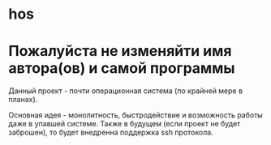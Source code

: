 # hos

# Пожалуйста не изменяйти имя автора(ов) и самой программы

Данный проект - почти операционная система (по крайней мере в планах).

Основная идея - монолитность, быстродействие и возможность работы даже в упавшей системе.
Также в будущем (если проект не будет заброшен), то будет внедренна поддержка ssh протокола.

